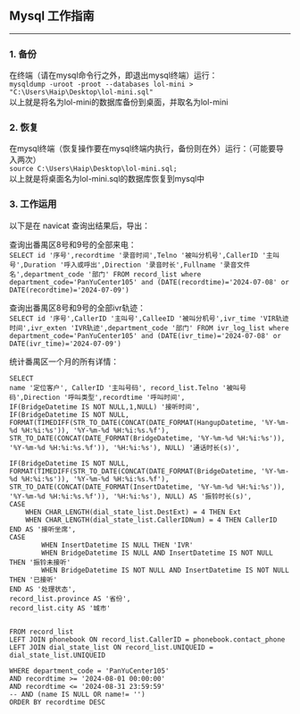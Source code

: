 ## Mysql 工作指南
---
### 1. 备份
在终端（请在mysql命令行之外，即退出mysql终端）运行：  
`mysqldump -uroot -proot --databases lol-mini > "C:\Users\Haip\Desktop\lol-mini.sql"`  
以上就是将名为lol-mini的数据库备份到桌面，并取名为lol-mini

### 2. 恢复
在mysql终端（恢复操作要在mysql终端内执行，备份则在外）运行：（可能要导入两次）  
`source C:\Users\Haip\Desktop\lol-mini.sql;`  
以上就是将桌面名为lol-mini.sql的数据库恢复到mysql中

### 3. 工作运用
以下是在 navicat 查询出结果后，导出：  

查询出番禺区8号和9号的全部来电：  
`SELECT id '序号',recordtime '录音时间',Telno '被叫分机号',CallerID '主叫号',Duration '呼入或呼出',Direction '录音时长',Fullname '录音文件名',department_code '部门' FROM record_list where department_code='PanYuCenter105' and (DATE(recordtime)='2024-07-08' or DATE(recordtime)='2024-07-09')`

查询出番禺区8号和9号的全部ivr轨迹：  
`SELECT id '序号',CallerID '主叫号',CalleeID '被叫分机号',ivr_time 'VIR轨迹时间',ivr_exten 'IVR轨迹',department_code '部门' FROM ivr_log_list where department_code='PanYuCenter105' and (DATE(ivr_time)='2024-07-08' or DATE(ivr_time)='2024-07-09')`

统计番禺区一个月的所有详情：
```
SELECT 
name '定位客户', CallerID '主叫号码', record_list.Telno '被叫号码',Direction '呼叫类型',recordtime '呼叫时间', 
IF(BridgeDatetime IS NOT NULL,1,NULL) '接听时间',
IF(BridgeDatetime IS NOT NULL, FORMAT(TIMEDIFF(STR_TO_DATE(CONCAT(DATE_FORMAT(HangupDatetime, '%Y-%m-%d %H:%i:%s')), '%Y-%m-%d %H:%i:%s.%f'), STR_TO_DATE(CONCAT(DATE_FORMAT(BridgeDatetime, '%Y-%m-%d %H:%i:%s')), '%Y-%m-%d %H:%i:%s.%f')), '%H:%i:%s'), NULL) '通话时长(s)',

IF(BridgeDatetime IS NOT NULL, FORMAT(TIMEDIFF(STR_TO_DATE(CONCAT(DATE_FORMAT(BridgeDatetime, '%Y-%m-%d %H:%i:%s')), '%Y-%m-%d %H:%i:%s.%f'), STR_TO_DATE(CONCAT(DATE_FORMAT(InsertDatetime, '%Y-%m-%d %H:%i:%s')), '%Y-%m-%d %H:%i:%s.%f')), '%H:%i:%s'), NULL) AS '振铃时长(s)',
CASE 
    WHEN CHAR_LENGTH(dial_state_list.DestExt) = 4 THEN Ext
    WHEN CHAR_LENGTH(dial_state_list.CallerIDNum) = 4 THEN CallerID
END AS '接听坐席',
CASE
		WHEN InsertDatetime IS NULL THEN 'IVR'
		WHEN BridgeDatetime IS NULL AND InsertDatetime IS NOT NULL THEN '振铃未接听'
		WHEN BridgeDatetime IS NOT NULL AND InsertDatetime IS NOT NULL THEN '已接听'
END AS '处理状态',
record_list.province AS '省份',
record_list.city AS '城市'
		
		
FROM record_list 
LEFT JOIN phonebook ON record_list.CallerID = phonebook.contact_phone 
LEFT JOIN dial_state_list ON record_list.UNIQUEID = dial_state_list.UNIQUEID 

WHERE department_code = 'PanYuCenter105' 
AND recordtime >= '2024-08-01 00:00:00'
AND recordtime <= '2024-08-31 23:59:59'
-- AND (name IS NULL OR name!= '')
ORDER BY recordtime DESC
```

